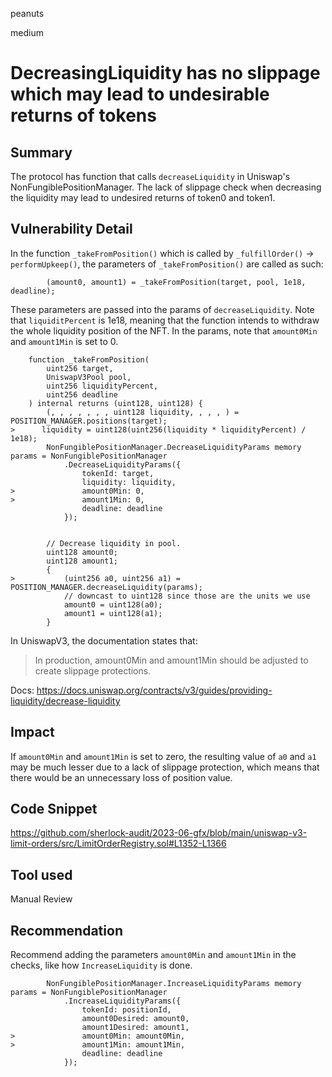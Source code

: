 peanuts

medium

# DecreasingLiquidity has no slippage which may lead to undesirable returns of tokens

## Summary

The protocol has function that calls `decreaseLiquidity` in Uniswap's NonFungiblePositionManager. The lack of slippage check when decreasing the liquidity may lead to undesired returns of token0 and token1.

## Vulnerability Detail

In the function `_takeFromPosition()` which is called by `_fulfillOrder()` -> `performUpkeep()`, the parameters of `_takeFromPosition()` are called as such:

```solidity
        (amount0, amount1) = _takeFromPosition(target, pool, 1e18, deadline);
```

These parameters are passed into the params of `decreaseLiquidity`. Note that `liquiditPercent` is 1e18, meaning that the function intends to withdraw the whole liquidity position of the NFT. In the params, note that `amount0Min` and `amount1Min` is set to 0.

```solidity
    function _takeFromPosition(
        uint256 target,
        UniswapV3Pool pool,
        uint256 liquidityPercent,
        uint256 deadline
    ) internal returns (uint128, uint128) {
        (, , , , , , , uint128 liquidity, , , , ) = POSITION_MANAGER.positions(target);
>      liquidity = uint128(uint256(liquidity * liquidityPercent) / 1e18);
        NonFungiblePositionManager.DecreaseLiquidityParams memory params = NonFungiblePositionManager
            .DecreaseLiquidityParams({
                tokenId: target,
                liquidity: liquidity,
>               amount0Min: 0,
>               amount1Min: 0,
                deadline: deadline
            });


        // Decrease liquidity in pool.
        uint128 amount0;
        uint128 amount1;
        {
>           (uint256 a0, uint256 a1) = POSITION_MANAGER.decreaseLiquidity(params);
            // downcast to uint128 since those are the units we use
            amount0 = uint128(a0);
            amount1 = uint128(a1);
        }
```

In UniswapV3, the documentation states that:

> In production, amount0Min and amount1Min should be adjusted to create slippage protections.

Docs: https://docs.uniswap.org/contracts/v3/guides/providing-liquidity/decrease-liquidity

## Impact

If `amount0Min` and `amount1Min` is set to zero, the resulting value of `a0` and `a1` may be much lesser due to a lack of slippage protection, which means that there would be an unnecessary loss of position value.

## Code Snippet

https://github.com/sherlock-audit/2023-06-gfx/blob/main/uniswap-v3-limit-orders/src/LimitOrderRegistry.sol#L1352-L1366

## Tool used

Manual Review

## Recommendation

Recommend adding the parameters `amount0Min` and `amount1Min` in the checks, like how `IncreaseLiquidity` is done.

```solidity
        NonFungiblePositionManager.IncreaseLiquidityParams memory params = NonFungiblePositionManager
            .IncreaseLiquidityParams({
                tokenId: positionId,
                amount0Desired: amount0,
                amount1Desired: amount1,
>               amount0Min: amount0Min,
>               amount1Min: amount1Min,
                deadline: deadline
            });
```
